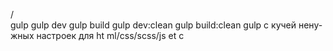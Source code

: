 /\
gulp
gulp dev
gulp build
gulp dev:clean
gulp build:clean
gulp с кучей нену-
жных настроек для ht
    ml/css/scss/js et
                      c
